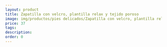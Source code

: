```yaml
---
layout: product
title: Zapatilla con velcro, plantilla relax y tejido poroso 
image: img/productos/pies delicados/Zapatilla con velcro, plantilla relax y tejido poroso =37.webp
price: 37
tags: 
description: 
order: 0
---
```


